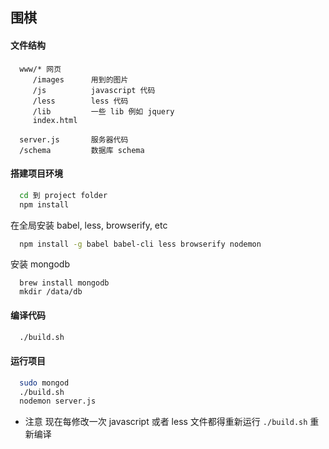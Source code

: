 ## 围棋
#### 文件结构
  ```
    www/* 网页
       /images      用到的图片
       /js          javascript 代码
       /less        less 代码
       /lib         一些 lib 例如 jquery
       index.html

    server.js       服务器代码
    /schema         数据库 schema        
  ```

#### 搭建项目环境
  ```sh
    cd 到 project folder
    npm install
  ```
  在全局安装 babel, less, browserify, etc
  ```sh
    npm install -g babel babel-cli less browserify nodemon
  ```
  安装 mongodb
  ```
    brew install mongodb
    mkdir /data/db
  ```
#### 编译代码
  ```sh
    ./build.sh
  ```

#### 运行项目
  ```sh
    sudo mongod
    ./build.sh
    nodemon server.js

  ```
- 注意
  现在每修改一次 javascript 或者 less 文件都得重新运行 ```./build.sh``` 重新编译
